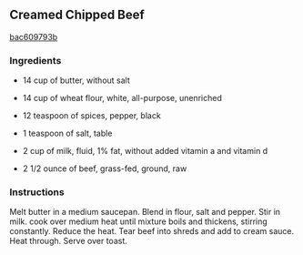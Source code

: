 ## Creamed Chipped Beef

[bac609793b](http://www.food.com/recipe/creamed-chipped-beef-269872)

### Ingredients

 - 14 cup of butter, without salt

 - 14 cup of wheat flour, white, all-purpose, unenriched

 - 12 teaspoon of spices, pepper, black

 - 1 teaspoon of salt, table

 - 2 cup of milk, fluid, 1% fat, without added vitamin a and vitamin d

 - 2 1/2 ounce of beef, grass-fed, ground, raw

### Instructions

Melt butter in a medium saucepan. Blend in flour, salt and pepper. Stir in milk. cook over medium heat until mixture boils and thickens, stirring constantly. Reduce the heat. Tear beef into shreds and add to cream sauce. Heat through. Serve over toast.
